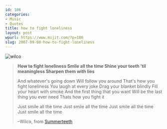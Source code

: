 ```yaml
---
id: 186
categories:
- Music
- Quotes
title: how to fight loneliness
layout: post
wpurl: https://www.mijit.com/?p=186
slug: 2007-09-08-how-to-fight-loneliness
---
```

<img src='{{ "/" | relative_url }}images/2007/09/wilco_07_low.jpg' alt='wilco' />

<blockquote><strong>How to fight loneliness
Smile all the time
Shine your teeth 'til meaningless
Sharpen them with lies</strong>

And whatever's going down
Will follow you around
That's how you fight loneliness
You laugh at every joke
Drag your blanket blindly
Fill your heart with smoke
And the first thing that you want
Will be the last thing you ever need
Thats how you fight it

Just smile all the time
Just smile all the time
Just smile all the time
Just smile all the time

–Wilco, from <a href="https://www.amazon.com/exec/obidos/ASIN/B00000I5JS/ref=nosim/mijitcom">Summerteeth</a></blockquote>
